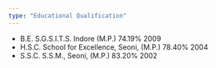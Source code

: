 ```yaml
---
type: "Educational Qualification"
---
```


* B.E.	  S.G.S.I.T.S.           Indore (M.P.)	74.19%	2009
* H.S.C.	School for Excellence, Seoni, (M.P.)	78.40%	2004
* S.S.C.	S.S.M.,                Seoni, (M.P.)	83.20%	2002
